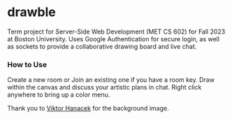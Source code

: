 # drawble

Term project for Server-Side Web Development (MET CS 602) for Fall 2023 at Boston University. Uses Google Authentication for secure login, as well as sockets to provide a collaborative drawing board and live chat.

### How to Use

Create a new room or Join an existing one if you have a room key. Draw within the canvas and discuss your artistic plans in chat. Right click anywhere to bring up a color menu.

Thank you to [Viktor Hanacek](https://picjumbo.com/colorful-sunset-lake-scenery-painting/) for the background image.